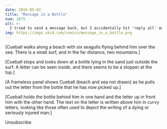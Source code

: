 ```yaml
---
date: 2016-05-02
title: "Message in a Bottle"
num: 1675
alt: >-
  I tried to send a message back, but I accidentally hit 'reply all' and now the ocean is clogged with message bottles.
img: https://imgs.xkcd.com/comics/message_in_a_bottle.png
---
```

[Cueball walks along a beach with six seagulls flying behind him over the sea. There is a small surf, and in the far distance, two mountains.]

[Cueball stops and looks down at a bottle lying in the sand just outside the surf. A letter can be seen inside, and there seems to be a stopper at the top.]

[A frameless panel shows Cueball (beach and sea not drawn) as he pulls out the letter from the bottle that he has now picked up.]

[Cueball holds the bottle behind him in one hand and the letter up in front him with the other hand. The text on the letter is written above him in curvy letters, looking like those often used to depict the writing of a dying or seriously injured man:]

Unsubscribe